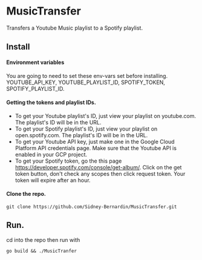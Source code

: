 # MusicTransfer

Transfers a Youtube Music playlist to a Spotify playlist.

## Install
#### Environment variables
You are going to need to set these env-vars set before installing.<br>
YOUTUBE_API_KEY, YOUTUBE_PLAYLIST_ID, SPOTIFY_TOKEN, SPOTIFY_PLAYLIST_ID.

#### Getting the tokens and playlist IDs.
* To get your Youtube playlist's ID, just view your playlist on youtube.com. The playlist's ID will be in the URL.<br>
* To get your Spotify playlist's ID, just view your playlist on open.spotify.com. The playlist's ID will be in the URL.<br>
* To get your Youtube API key, just make one in the Google Cloud Platform API credentials page. Make sure that the Youtube API is enabled in your GCP project.<br>
* To get your Spotify token, go the this page https://developer.spotify.com/console/get-album/. Click on the get token button, don't check any scopes then click request token. Your token will expire after an hour.<br>

#### Clone the repo.
```
git clone https://github.com/Sidney-Bernardin/MusicTransfer.git
```

## Run.
cd into the repo then run with
```
go build && ./MusicTranfer
```
